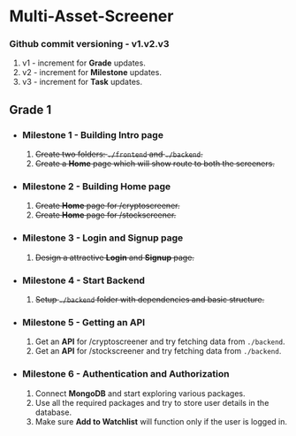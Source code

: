 # Multi-Asset-Screener

### Github commit versioning - v1.v2.v3
1. v1 - increment for **Grade** updates.
2. v2 - increment for **Milestone** updates.
3. v3 - increment for **Task** updates.

## Grade 1
- ### Milestone 1 - Building Intro page
  1. ~~Create two folders: `./frontend` and `./backend`.~~
  2. ~~Create a **Home** page which will show route to both the screeners.~~

- ### Milestone 2 - Building Home page
  1. ~~Create **Home** page for /cryptoscreener.~~
  2. ~~Create **Home** page for /stockscreener.~~

- ### Milestone 3 - Login and Signup page
  1. ~~Design a attractive **Login** and **Signup** page.~~

- ### Milestone 4 - Start Backend
  1. ~~Setup `./backend` folder with dependencies and basic structure.~~

- ### Milestone 5 - Getting an API
  1. Get an **API** for /cryptoscreener and try fetching data from `./backend`.
  2. Get an **API** for /stockscreener and try fetching data from `./backend`.

- ### Milestone 6 - Authentication and Authorization
  1. Connect **MongoDB** and start exploring various packages.
  2. Use all the required packages and try to store user details in the database.
  3. Make sure **Add to Watchlist** will function only if the user is logged in.